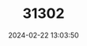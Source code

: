 ---
title: "31302"
category: "Hernandia stenura"
draft: false
date: 2024-02-22 13:03:50
languages:
  Spanish; Castilian: ["Chayotillo", "Panulag", "Panulan", "Zopilote", "Talalate"]
---
